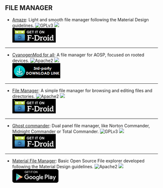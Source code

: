 <!--
    Copyright (C)  2016 PRIMOKORN.
    Permission is granted to copy, distribute and/or modify this document
    under the terms of the GNU Free Documentation License, Version 1.3
    or any later version published by the Free Software Foundation;
    with no Invariant Sections, no Front-Cover Texts, and no Back-Cover Texts.
    A copy of the license is included in the section entitled "GNU
    Free Documentation License".
-->
## FILE MANAGER

* [Amaze](http://v.ht/Phjv): Light and smooth file manager following the Material Design guidelines.
![GPLv3](https://img.shields.io/badge/License-GPLv3-brightgreen.svg?style=flat-square)
[![](https://img.shields.io/badge/Source-Github-lightgrey.svg?style=flat-square)](https://github.com/arpitkh96/AmazeFileManager)  
[![](Pictures/F-Droid.png)](http://v.ht/Phjv)

***

* [CyanogenMod for all](http://v.ht/dNpV): A file manager for AOSP, focused on rooted devices.
![Apache2](https://img.shields.io/badge/License-Apache%202.0-yellowgreen.svg?style=flat-square)
[![](https://img.shields.io/badge/Source-Github-lightgrey.svg?style=flat-square)](https://github.com/CyanogenMod/android_packages_apps_CMFileManager)  
[![](Pictures/3rd-party.png)](http://v.ht/dNpV)

***

* [File Manager](http://v.ht/5f8Vy): A simple file manager for browsing and editing files and directories.
![Apache2](https://img.shields.io/badge/License-Apache%202.0-yellowgreen.svg?style=flat-square)
[![](https://img.shields.io/badge/Source-Github-lightgrey.svg?style=flat-square)](https://github.com/SimpleMobileTools/Simple-File-Manager)  
[![](Pictures/F-Droid.png)](http://v.ht/5f8Vy)

***

* [Ghost commander](http://v.ht/VlNg): Dual panel file manager, like Norton Commander, Midnight Commander or Total Commander.
![GPLv3](https://img.shields.io/badge/License-GPLv3-brightgreen.svg?style=flat-square)
[![](https://img.shields.io/badge/Source-Sourceforge-lightgrey.svg?style=flat-square)](https://sourceforge.net/p/ghostcommander/code)  
[![](Pictures/F-Droid.png)](http://v.ht/VlNg)

***

* [Material File Manager](http://forum.xda-developers.com/android/apps-games/app-material-file-manager-source-t3492062): Basic Open Source File explorer developed following the Material Design guidelines.
![Apache2](https://img.shields.io/badge/License-Apache%202.0-yellowgreen.svg?style=flat-square)
[![](https://img.shields.io/badge/Source-Github-lightgrey.svg?style=flat-square)](https://github.com/CosimoSguanci/Material-File-Manager)  
[![](Pictures/Google_Play.png)](https://play.google.com/store/apps/details?id=app.android.com.materialfilemanager)